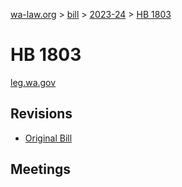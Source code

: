 [wa-law.org](/) > [bill](/bill/) > [2023-24](/bill/2023-24/) > [HB 1803](/bill/2023-24/hb/1803/)

# HB 1803
[leg.wa.gov](https://app.leg.wa.gov/billsummary?BillNumber=1803&Year=2023&Initiative=false)

## Revisions
* [Original Bill](1/)

## Meetings